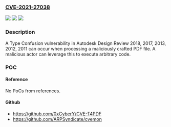 ### [CVE-2021-27038](https://cve.mitre.org/cgi-bin/cvename.cgi?name=CVE-2021-27038)
![](https://img.shields.io/static/v1?label=Product&message=Autodesk%20Design%20Review&color=blue)
![](https://img.shields.io/static/v1?label=Version&message=n%2Fa&color=blue)
![](https://img.shields.io/static/v1?label=Vulnerability&message=Type%20Confusion%20RCE%20Vulnerability%20&color=brighgreen)

### Description

A Type Confusion vulnerability in Autodesk Design Review 2018, 2017, 2013, 2012, 2011 can occur when processing a maliciously crafted PDF file. A malicious actor can leverage this to execute arbitrary code.

### POC

#### Reference
No PoCs from references.

#### Github
- https://github.com/0xCyberY/CVE-T4PDF
- https://github.com/ARPSyndicate/cvemon


